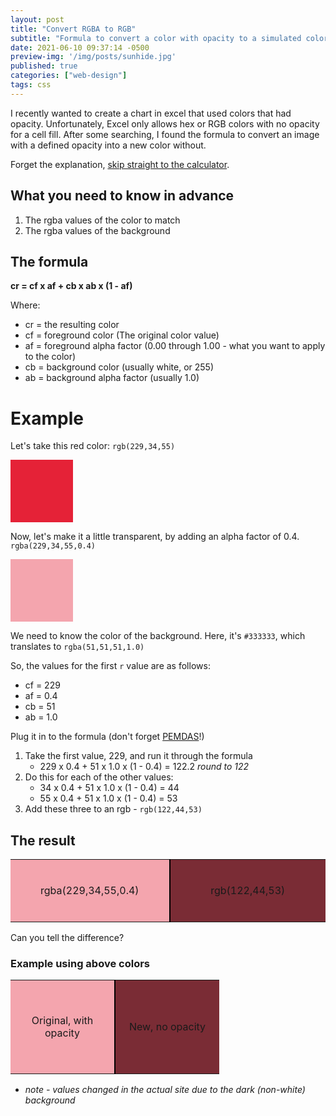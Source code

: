 ```yaml
---
layout: post
title: "Convert RGBA to RGB"
subtitle: "Formula to convert a color with opacity to a simulated color without opacity"
date: 2021-06-10 09:37:14 -0500
preview-img: '/img/posts/sunhide.jpg'
published: true
categories: ["web-design"]
tags: css
---
```


I recently wanted to create a chart in excel that used colors that had opacity. Unfortunately, Excel only allows hex or RGB colors with no opacity for a cell fill. After some searching, I found the formula to convert an image with a defined opacity into a new color without.

Forget the explanation, [skip straight to the calculator](/Blog/web-design/2021/06/10/Calculator-from-alpha.html).
## What you need to know in advance
1. The rgba values of the color to match
2. The rgba values of the background

## The formula
**cr = cf x af + cb x ab x (1 - af)**

Where:
- cr = the resulting color
- cf = foreground color (The original color value)
- af = foreground alpha factor (0.00 through 1.00 - what you want to apply to the color)
- cb = background color (usually white, or 255)
- ab = background alpha factor (usually 1.0)

# Example
Let's take this red color: `rgb(229,34,55)`
<div style="height:100px; width:100px; background-color:rgb(229,34,55);"></div>

Now, let's make it a little transparent, by adding an alpha factor of 0.4. `rgba(229,34,55,0.4)`
<div style="height:100px; width:100px; background-color:rgba(229,34,55,0.4);"></div>

We need to know the color of the background. Here, it's `#333333`, which translates to  `rgba(51,51,51,1.0)`

So, the values for the first `r` value are as follows:
- cf = 229
- af = 0.4
- cb = 51
- ab = 1.0

Plug it in to the formula (don't forget [PEMDAS](https://en.wikipedia.org/wiki/Order_of_operations#Mnemonics)!)

1. Take the first value, 229, and run it through the formula
	- 229 x 0.4 + 51 x 1.0 x (1 - 0.4) = 122.2 *round to 122*
2. Do this for each of the other values:
	- 34 x 0.4 + 51 x 1.0 x (1 - 0.4) = 44
	- 55 x 0.4 + 51 x 1.0 x (1 - 0.4) = 53
3. Add these three to an rgb - `rgb(122,44,53)`

## The result

<table>
	<tr>
	<td style="height:100px; width:250px; background-color:rgba(229,34,55,0.4);text-align:center;border-right:2px solid #000;">rgba(229,34,55,0.4)</td>
	<td style="height:100px; width:250px; background-color:rgb(122,44,53);text-align:center;">rgb(122,44,53)</td>
	</tr>
</table>
Can you tell the difference?

### Example using above colors

<table>
	<tr>
	<td style="height:150px; width:150px; background-color:rgba(229,34,55,0.4);text-align:center;border-right:2px solid #000;">Original, with opacity</td>
	<td style="height:150px; width:150px; background-color:rgb(122,44,53);text-align:center;">New, no opacity</td>
	</tr>
</table>

- *note - values changed in the actual site due to the dark (non-white) background*